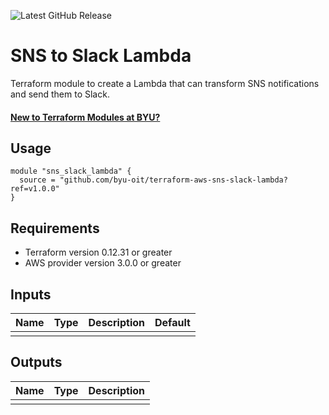 ![Latest GitHub Release](https://img.shields.io/github/v/release/byu-oit/terraform-aws-sns-slack-lambda?sort=semver)

# SNS to Slack Lambda

Terraform module to create a Lambda that can transform SNS notifications and send them to Slack.

#### [New to Terraform Modules at BYU?](https://devops.byu.edu/terraform/index.html)

## Usage

```hcl
module "sns_slack_lambda" {
  source = "github.com/byu-oit/terraform-aws-sns-slack-lambda?ref=v1.0.0"
}
```

## Requirements

* Terraform version 0.12.31 or greater
* AWS provider version 3.0.0 or greater

## Inputs

| Name | Type  | Description | Default |
| --- | --- | --- | --- |
| | | | |

## Outputs

| Name | Type | Description |
| ---  | ---  | --- |
| | | |

